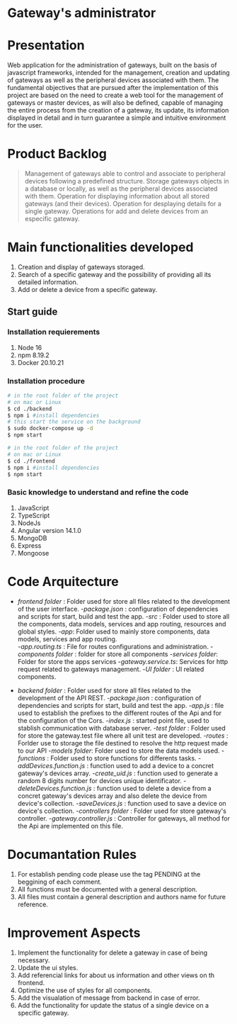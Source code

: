 # Gateway's administrator

# Presentation
Web application for the administration of gateways, built on the basis of javascript frameworks, intended for the management, creation and updating of gateways as well as the peripheral devices associated with them. The fundamental objectives that are pursued after the implementation of this project are based on the need to create a web tool for the management of gateways or master devices, as will also be defined, capable of managing the entire process from the creation of a gateway, its update, its information displayed in detail and in turn guarantee a simple and intuitive environment for the user.

# Product Backlog
> Management of gateways able to control and associate to peripheral devices following a predefined structure.
> Storage gateways objects in a database or locally, as well as the peripheral devices associated with them.
> Operation for displaying information about all stored gateways (and their devices).
> Operation for desplaying details for a single gateway.
> Operations for add and delete devices from an especific gateway.

# Main functionalities developed
1. Creation and display of gateways storaged.
2. Search of a specific gateway and the possibility of providing all its detailed information.
3. Add or delete a device from a specific gateway.

## Start guide

### Installation requierements
1. Node 16
2. npm 8.19.2
3. Docker 20.10.21


### Installation procedure
 ```bash
# in the root folder of the project 
# on mac or Linux
$ cd ./backend
$ npm i #install dependencies
# this start the service on the background
$ sudo docker-compose up -d
$ npm start

# in the root folder of the project
# on mac or Linux
$ cd ./frontend
$ npm i #install dependencies
$ npm start
 ```



### Basic knowledge to understand and refine the code
1. JavaScript
2. TypeScript
3. NodeJs 
4. Angular version 14.1.0
5. MongoDB
6. Express
7. Mongoose





# Code Arquitecture
- *frontend folder* : Folder used for store all files related to the development of the user interface.
    -*package.json* : configuration of dependencies and scripts for start, build and test the app.
    -*src* : Folder used to store all the components, data models, services and app routing, resources and global styles.
        -*app*: Folder used to mainly store components, data models, services and app routing.       
            -*app.routing.ts* : File for routes configurations and administration.
            -*components folder* : folder for store all components
            -*services folder*: Folder for store the apps services
                -*gateway.service.ts*: Services for http request related to gateways management.
            -*UI folder* : UI related components.

- *backend folder* : Folder used for store all files related to the development of the API REST.
     -*package.json* : configuration of dependencies and scripts for start, build and test the app.
     -*app.js* : file used to establish the prefixes to the different routes of the Api and for the configuration of the Cors.
     -*index.js* :  started point file, used to stablish communication with database server.
     -*test folder* : Folder used for store the gateway.test file where all unit test are developed.
     -*routes* :  Forlder use to storage the file destined to resolve the http request made to our API
     -*models folder*: Folder used to store the data models used.
     -*functions* :  Folder used to store functions for differents tasks.
        -*addDevices.function.js* : function used to add a device to a concret gateway's devices array.
        -*create_uid.js* : function used to generate a random 8 digits number for devices unique identificator.
        -*deleteDevices.function.js* : function used to delete a device from a concret gateway's devices array and also delete the device from device's collection.
        -*saveDevices.js* : function used to save a device on device's collection.
    -*controllers folder* : Folder used for store gateway's controller.
        -*gateway.controller.js* : Controller for gateways, all method for the Api are implemented on this file.


# Documantation Rules
1. For establish pending code please use the tag PENDING at the beggining of each comment.
2. All functions must be documented with a general description.
3. All files must contain a general description and authors name for future reference.

# Improvement Aspects
1. Implement the functionality for delete a gateway in case of being necessary.
2. Update the ui styles.
3. Add referencial links for about us information and other views on th frontend.
4. Optimize the use of styles for all components.
5. Add the visualation of message from backend in case of error.
6. Add the functionality for update the status of a single device on a specific gateway.

 






